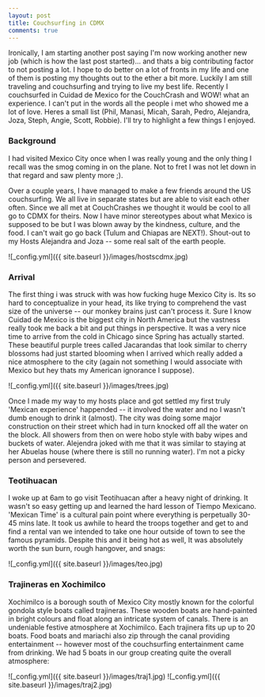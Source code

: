 ```yaml
---
layout: post
title: Couchsurfing in CDMX
comments: true
---
```

Ironically, I am starting another post saying I'm now working another new job (which is how the last post started)... and thats a big contributing factor to not posting a lot. I hope to do better on a lot of fronts in my life and one of them is posting my thoughts out to the ether a bit more. 
Luckily I am still traveling and couchsurfing and trying to live my best life. Recently I couchsurfed in Cuidad de Mexico for the CouchCrash and WOW! what an experience.  I can't put in the words all the people i met who showed me a lot of love. Heres a small list (Phil, Manasi, Micah, Sarah, Pedro, Alejandra, Joza, Steph, Angie, Scott, Robbie). I'll try to highlight a few things I enjoyed. 

### Background
I had visited Mexico City once when I was really young and the only thing I recall was the smog coming in on the plane. Not to fret I was not let down in that regard and saw plenty more ;).

Over a couple years, I have managed to make a few friends around the US couchsurfing. We all live in separate states but are able to visit each other often. Since we all met at CouchCrashes we thought it would be cool to all go to CDMX for theirs. Now I have minor stereotypes about what Mexico is supposed to be but I was blown away by the kindness, culture, and the food. I can't wait go go back (Tulum and Chiapas are NEXT!). Shout-out to my Hosts Alejandra and Joza -- some real salt of the earth people. 

![_config.yml]({{ site.baseurl }}/images/hostscdmx.jpg)


### Arrival 
The first thing i was struck with was how fucking huge Mexico City is. Its so hard to conceptualize in your head, its like trying to comprehend the vast size of the universe -- our monkey brains just can't process it. Sure I know Cuidad de Mexico is the biggest city in North America but the vastness really took me back a bit and put things in perspective. It was a very nice time to arrive from the cold in Chicago since Spring has actually started. These beautiful purple trees called Jacarandas that look similar to cherry blossoms had just started blooming when I arrived which really added a nice atmosphere to the city (again not something I would associate with Mexico but hey thats my American ignorance I suppose). 

![_config.yml]({{ site.baseurl }}/images/trees.jpg)

Once I made my way to my hosts place and got settled my first truly 'Mexican experience' happended -- it involved the water and no I wasn't dumb enough to drink it (almost). The city was doing some major construction on their street which had in turn knocked off all the water on the block. All showers from then on were hobo style with baby wipes and buckets of water. Alejendra joked with me that it was similar to staying at her Abuelas house (where there is still no running water). I'm not a picky person and persevered. 

### Teotihuacan
I woke up at 6am to go visit Teotihuacan after a heavy night of drinking. It wasn't so easy getting up and learned the hard lesson of Tiempo Mexicano. 'Mexican Time' is a cultural pain point where everything is perpetually 30-45 mins late. It took us awhile to heard the troops together and get to and find a rental van we intended to take one hour outside of town to see the famous pyramids. Despite this and it being hot as well, It was absolutely worth the sun burn, rough hangover, and snags:

![_config.yml]({{ site.baseurl }}/images/teo.jpg)

### Trajineras en Xochimilco
Xochimilco is a borough south of Mexico City mostly known for the colorful gondola style boats called trajineras. These wooden boats are hand-painted in bright colours and float along an intricate system of canals. There is an undeniable festive atmosphere at Xochimilco. Each trajinera fits up up to 20 boats. Food boats and mariachi also zip through the canal providing entertainment -- however most of the couchsurfing entertainment came from drinking. We had 5 boats in our group creating quite the overall atmosphere: 

![_config.yml]({{ site.baseurl }}/images/traj1.jpg)
![_config.yml]({{ site.baseurl }}/images/traj2.jpg)





